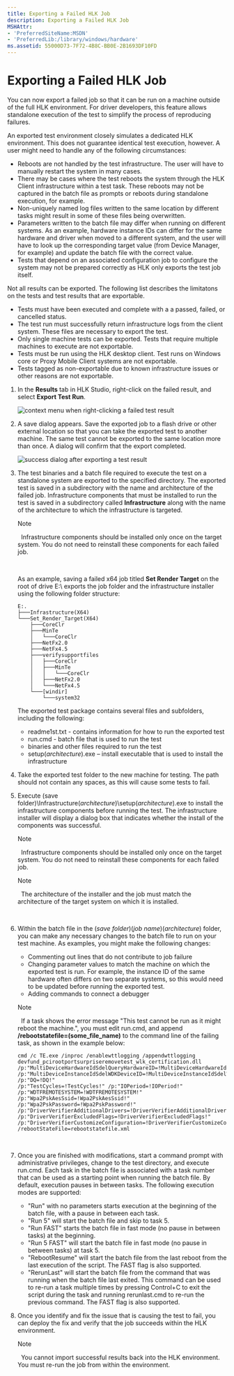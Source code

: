 ```yaml
---
title: Exporting a Failed HLK Job
description: Exporting a Failed HLK Job
MSHAttr:
- 'PreferredSiteName:MSDN'
- 'PreferredLib:/library/windows/hardware'
ms.assetid: 55000D73-7F72-4B8C-BB0E-2B1693DF10FD
---
```


# Exporting a Failed HLK Job


You can now export a failed job so that it can be run on a machine outside of the full HLK environment. For driver developers, this feature allows standalone execution of the test to simplify the process of reproducing failures.

An exported test environment closely simulates a dedicated HLK environment. This does not guarantee identical test execution, however. A user might need to handle any of the following circumstances:

-   Reboots are not handled by the test infrastructure. The user will have to manually restart the system in many cases.
-   There may be cases where the test reboots the system through the HLK Client infrastructure within a test task. These reboots may not be captured in the batch file as prompts or reboots during standalone execution, for example.
-   Non-uniquely named log files written to the same location by different tasks might result in some of these files being overwritten.
-   Parameters written to the batch file may differ when running on different systems. As an example, hardware instance IDs can differ for the same hardware and driver when moved to a different system, and the user will have to look up the corresponding target value (from Device Manager, for example) and update the batch file with the correct value.
-   Tests that depend on an associated configuration job to configure the system may not be prepared correctly as HLK only exports the test job itself.

Not all results can be exported. The following list describes the limitatons on the tests and test results that are exportable.

-   Tests must have been executed and complete with a a passed, failed, or cancelled status.
-   The test run must successfully return infrastructure logs from the client system. These files are necessary to export the test.
-   Only single machine tests can be exported. Tests that require multiple machines to execute are not exportable.
-   Tests must be run using the HLK desktop client. Test runs on Windows core or Proxy Mobile Client systems are not exportable.
-   Tests tagged as non-exportable due to known infrastructure issues or other reasons are not exportable.

1.  In the **Results** tab in HLK Studio, right-click on the failed result, and select **Export Test Run**.

    ![context menu when right-clicking a failed test result](images/hlk-job-exporter-1.png)

2.  A save dialog appears. Save the exported job to a flash drive or other external location so that you can take the exported test to another machine. The same test cannot be exported to the same location more than once. A dialog will confirm that the export completed.

    ![success dialog after exporting a test result](images/hlk-job-exporter-2.png)

3.  The test binaries and a batch file required to execute the test on a standalone system are exported to the specified directory. The exported test is saved in a subdirectory with the name and architecture of the failed job. Infrastructure components that must be installed to run the test is saved in a subdirectory called **Infrastructure** along with the name of the architecture to which the infrastructure is targeted.

    >[!NOTE]
    >  Infrastructure components should be installed only once on the target system. You do not need to reinstall these components for each failed job.

     

    As an example, saving a failed x64 job titled **Set Render Target** on the root of drive E:\\ exports the job folder and the infrastructure installer using the following folder structure:

    ``` syntax
    E:.
    ├───Infrastructure(X64)
    └───Set_Render_Target(X64)
        ├───CoreClr
        ├───MinTe
        │   └───CoreClr
        ├───NetFx2.0
        ├───NetFx4.5
        ├───verifysupportfiles
        │   ├───CoreClr
        │   ├───MinTe
        │   │   └───CoreClr
        │   ├───NetFx2.0
        │   └───NetFx4.5
        └───[windir]
            └───system32 
    ```

    The exported test package contains several files and subfolders, including the following:

    -   readme1st.txt - contains information for how to run the exported test
    -   run.cmd - batch file that is used to run the test
    -   binaries and other files required to run the test
    -   setup(*architecture*).exe – install executable that is used to install the infrastructure

4.  Take the exported test folder to the new machine for testing. The path should not contain any spaces, as this will cause some tests to fail.

5.  Execute (save folder)\\Infrastructure(*architecture*)\\setup(*architecture*).exe to install the infrastructure components before running the test. The infrastructure installer will display a dialog box that indicates whether the install of the components was successful.

    >[!NOTE]
    >  Infrastructure components should be installed only once on the target system. You do not need to reinstall these components for each failed job.

    >[!NOTE]
    >  The architecture of the installer and the job must match the architecture of the target system on which it is installed.

     

6.  Within the batch file in the (*save folder*)\(*job name*)(*architecture*) folder, you can make any necessary changes to the batch file to run on your test machine. As examples, you might make the following changes:

    -   Commenting out lines that do not contribute to job failure
    -   Changing parameter values to match the machine on which the exported test is run. For example, the instance ID of the same hardware often differs on two separate systems, so this would need to be updated before running the exported test.
    -   Adding commands to connect a debugger

    >[!NOTE]
    >  If a task shows the error message "This test cannot be run as it might reboot the machine.", you must edit run.cmd, and append **/rebootstatefile=(some\_file\_name)** to the command line of the failing task, as shown in the example below:
    ``` syntax
    cmd /c TE.exe /inproc /enablewttlogging /appendwttlogging devfund_pcirootportsurpriseremovetest_wlk_certification.dll 
    /p:"MultiDeviceHardwareIdSdelQueryHardwareID=!MultiDeviceHardwareIdSdelQueryHardwareID!" 
    /p:"MultiDeviceInstanceIdSdelWDKDeviceID=!MultiDeviceInstanceIdSdelWDKDeviceID!" /p:"DQ=!DQ!" 
    /p:"TestCycles=!TestCycles!" /p:"IOPeriod=!IOPeriod!" /p:"WDTFREMOTESYSTEM=!WDTFREMOTESYSTEM!" 
    /p:"Wpa2PskAesSsid=!Wpa2PskAesSsid!" /p:"Wpa2PskPassword=!Wpa2PskPassword!" 
    /p:"DriverVerifierAdditionalDrivers=!DriverVerifierAdditionalDrivers!" 
    /p:"DriverVerifierExcludedFlags=!DriverVerifierExcludedFlags!" 
    /p:"DriverVerifierCustomizeConfiguration=!DriverVerifierCustomizeConfiguration!" 
    /rebootStateFile=rebootstatefile.xml
    ```

     

7.  Once you are finished with modifications, start a command prompt with administrative privileges, change to the test directory, and execute run.cmd. Each task in the batch file is associated with a task number that can be used as a starting point when running the batch file. By default, execution pauses in between tasks. The following execution modes are supported:

    -   "Run" with no parameters starts execution at the beginning of the batch file, with a pause in between each task.
    -   "Run 5" will start the batch file and skip to task 5.
    -   "Run FAST" starts the batch file in fast mode (no pause in between tasks) at the beginning.
    -   "Run 5 FAST" will start the batch file in fast mode (no pause in between tasks) at task 5.
    -   "RebootResume" will start the batch file from the last reboot from the last execution of the script. The FAST flag is also supported.
    -   "RerunLast" will start the batch file from the command that was running when the batch file last exited. This command can be used to re-run a task multiple times by pressing Control+C to exit the script during the task and running rerunlast.cmd to re-run the previous command. The FAST flag is also supported.

8.  Once you identify and fix the issue that is causing the test to fail, you can deploy the fix and verify that the job succeeds within the HLK environment.

    >[!NOTE]
    >  You cannot import successful results back into the HLK environment. You must re-run the job from within the environment.

     

 

 






